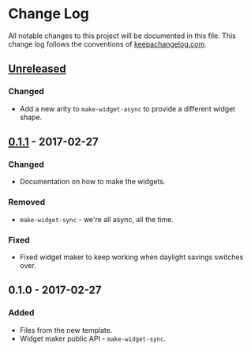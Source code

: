 # Change Log
All notable changes to this project will be documented in this file. This change log follows the conventions of [keepachangelog.com](http://keepachangelog.com/).

## [Unreleased]
### Changed
- Add a new arity to `make-widget-async` to provide a different widget shape.

## [0.1.1] - 2017-02-27
### Changed
- Documentation on how to make the widgets.

### Removed
- `make-widget-sync` - we're all async, all the time.

### Fixed
- Fixed widget maker to keep working when daylight savings switches over.

## 0.1.0 - 2017-02-27
### Added
- Files from the new template.
- Widget maker public API - `make-widget-sync`.

[Unreleased]: https://github.com/your-name/sandbox/compare/0.1.1...HEAD
[0.1.1]: https://github.com/your-name/sandbox/compare/0.1.0...0.1.1
